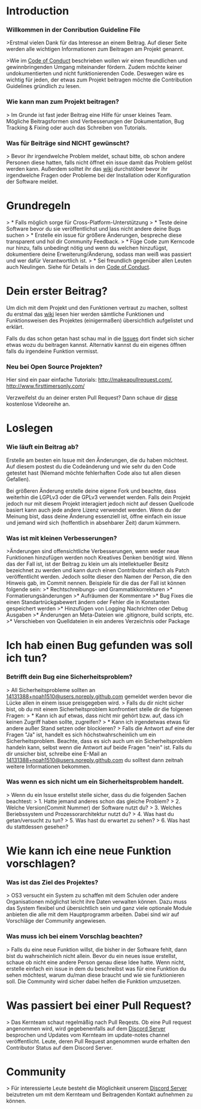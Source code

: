 # Introduction

### Willkommen in der Conribution Guideline File

&gt;Erstmal vielen Dank für das Interesse an einem Beitrag. Auf dieser Seite werden alle wichtigen Informationen zum Beitragen am Projekt genannt.

&gt;Wie im [Code of Conduct](https://github.com/Jugendhackt/OS3/blob/master/CODE_OF_CONDUCT.md) beschrieben wollen wir einen freundlichen und gewinnbringenden Umgang miteinander fördern. Zudem möchte keiner undokumentierten und nicht funktionierenden Code. Deswegen wäre es wichtig für jeden, der etwas zum Projekt beitragen möchte die Contribution Guidelines gründlich zu lesen.

### Wie kann man zum Projekt beitragen?

&gt; Im Grunde ist fast jeder Beitrag eine Hilfe für unser kleines Team. Mögliche Beitragsformen sind Verbesserungen der Dokumentation, Bug Tracking & Fixing oder auch das Schreiben von Tutorials.

### Was für Beiträge sind NICHT gewünscht?

&gt; Bevor ihr irgendwelche Problem meldet, schaut bitte, ob schon andere Personen diese hatten, falls nicht öffnet ein issue damit das Problem gelöst werden kann. Außerdem solltet ihr das [wiki](https://github.com/Jugendhackt/OS3/wiki) durchstöber bevor ihr irgendwelche Fragen oder Probleme bei der Installation oder Konfiguration der Software meldet.

# Grundregeln

&gt; * Falls möglich sorge für Cross-Platform-Unterstützung
&gt; * Teste deine Software bevor du sie veröffentlichst und lass nicht andere deine Bugs suchen
&gt; * Erstelle ein issue für größere Änderungen, bespreche diese transparent und hol dir Community Feedback.
&gt; * Füge Code zum Kerncode nur hinzu, falls unbedingt nötig und wenn du welchen hinzufügst, dokumentiere deine Erweiterung/Änderung, sodass man weiß was passiert und wer dafür Verantwortlich ist.
&gt; * Sei freundlich gegenüber allen Leuten auch Neulingen. Siehe für Details in den [Code of Conduct](https://github.com/Jugendhackt/OS3/blob/master/CODE_OF_CONDUCT.md).

# Dein erster Beitrag?
Um dich mit dem Projekt und den Funktionen vertraut zu machen, solltest du erstmal das [wiki](https://github.com/Jugendhackt/OS3/wiki) lesen hier werden sämtliche Funktionen und Funktionsweisen des Projektes (einigermaßen) übersichtlich aufgelistet und erklärt.

Falls du das schon getan hast schau mal in die [Issues](https://github.com/Jugendhackt/OS3/issues) dort findet sich sicher etwas wozu du beitragen kannst. Alternativ kannst du ein eigenes öffnen falls du irgendeine Funktion vermisst.

### Neu bei Open Source Projekten?
Hier sind ein paar einfache Tutorials: http://makeapullrequest.com/, http://www.firsttimersonly.com/

Verzweifelst du an deiner ersten Pull Request? Dann schaue dir [diese](https://egghead.io/series/how-to-contribute-to-an-open-source-project-on-github) kostenlose Videoreihe an.

# Loslegen
### Wie läuft ein Beitrag ab?

Erstelle am besten ein Issue mit den Änderungen, die du haben möchtest. Auf diesem postest du die Codeänderung und wie sehr du den Code getestet hast (Niemand möchte fehlerhaften Code also tut allen diesen Gefallen).

Bei größeren Änderung erstelle deine eigene Fork und beachte, dass weiterhin die LGPLv3 oder die GPLv3 verwendet werden. Falls dein Projekt jedoch nur mit diesem Projekt interagiert jedoch nicht auf dessen Quellcode basiert kann auch jede andere Lizenz verwendet werden.
Wenn du der Meinung bist, dass deine Änderung essenziell ist, öffne einfach ein issue und jemand wird sich (hoffentlich in absehbarer Zeit) darum kümmern.

### Was ist mit kleinen Verbesserungen?

&gt;Änderungen sind offensichtliche Verbesserungen, wenn weder neue Funktionen hinzufügen werden noch Kreatives Denken benötigt wird. Wenn das der Fall ist, ist der Beitrag zu klein um als intellektueller Besitz bezeichnet zu werden und kann durch einen Contributor einfach als Patch veröffentlicht werden. Jedoch sollte dieser den Namen der Person, die den Hinweis gab, im Commit nennen. Beispiele für die das der Fall ist können folgende sein:
&gt;* Rechtschreibungs- und Grammatikkorrekturen
&gt;* Formatierungsänderungen
&gt;* Aufräumen der Kommentare
&gt;* Bug Fixes die einen Standartrückgabewert ändern oder Fehler die in Konstanten gespeichert werden
&gt;* Hinzufügen von Logging Nachrichten oder Debug Ausgaben
&gt;* Änderungen an Meta-Dateien wie .gitignore, build scripts, etc.
&gt;* Verschieben von Quelldateien in ein anderes Verzeichnis oder Package

# Ich hab einen Bug gefunden was soll ich tun?
### Betrifft dein Bug eine Sicherheitsproblem?
&gt; All Sicherheitsprobleme sollten an 14131388+noah1510@users.noreply.github.com gemeldet werden bevor die Lücke allen in einem issue preisgegeben wird.
&gt; Falls du dir nicht sicher bist, ob du mit einem Sicherheitsproblem konfrontiert stelle dir die folgenen Fragen:
&gt; * Kann ich auf etwas, dass nicht mir gehört bzw. auf, dass ich keinen Zugriff haben sollte, zugreifen?
&gt; * Kann ich irgendetwas etwas für andere außer Stand setzen oder blockieren?
&gt; Falls die Antwort auf eine der Fragen "Ja" ist, handelt es sich höchstwahrscheinlich um ein Sicherheitsproblem. Beachte, dass es sich auch um ein Sicherheitsproblem handeln kann, selbst wenn die Antwort auf beide Fragen "nein" ist. Falls du dir unsicher bist, schreibe eine E-Mail an 14131388+noah1510@users.noreply.github.com du solltest dann zeitnah weitere Informationen bekommen.

### Was wenn es sich nicht um ein Sicherheitsproblem handelt.

&gt; Wenn du ein Issue erstellst stelle sicher, dass du die folgenden Sachen beachtest:
&gt; 1. Hatte jemand anderes schon das gleiche Problem?
&gt; 2. Welche Version(Commit Nummer) der Software nutzt du?
&gt; 3. Welches Beriebssystem und Prozessorarchitektur nutzt du?
&gt; 4. Was hast du getan/versucht zu tun?
&gt; 5. Was hast du erwartet zu sehen?
&gt; 6. Was hast du stattdessen gesehen?

# Wie kann ich eine neue Funktion vorschlagen?
### Was ist das Ziel des Projektes?

&gt; OS3 versucht ein System zu schaffen mit dem Schulen oder andere Organisationen möglichst leicht ihre Daten verwalten können. Dazu muss das System flexibel und übersichtlich sein und ganz viele optionale Module anbieten die alle mit dem Hauptprogramm arbeiten. Dabei sind wir auf Vorschläge der Community angewiesen.

### Was muss ich bei einem Vorschlag beachten?

&gt; Falls du eine neue Funktion willst, die bisher in der Software fehlt, dann bist du wahrscheinlich nicht allein. Bevor du ein neues issue erstellst, schaue ob nicht eine andere Person genau diese Idee hatte. Wenn nicht, erstelle einfach ein issue in dem du beschreibst was für eine Funktion du sehen möchtest, warum du/man diese braucht und wie sie funktionieren soll. Die Community wird sicher dabei helfen die Funktion umzusetzen.

# Was passiert bei einer Pull Request?

&gt; Das Kernteam schaut regelmäßig nach Pull Reqests. Ob eine Pull request angenommen wird, wird gegebenenfalls auf dem [Discord Server](https://discord.gg/7EvAB6f) besprochen und Updates vom Kernteam im update-notes channel veröffentlicht. Leute, deren Pull Request angenommen wurde erhalten den Contributor Status auf dem Discord Server.

# Community

&gt; Für interessierte Leute besteht die Möglichkeit unserem [Discord Server](https://discord.gg/7EvAB6f) beizutreten um mit dem Kernteam und Beitragenden Kontakt aufnehmen zu können.
